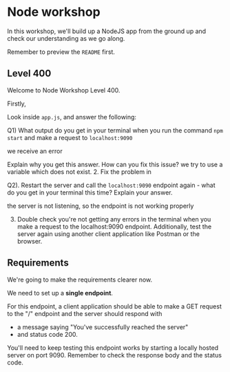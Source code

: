 # Node workshop

In this workshop, we'll build up a NodeJS app from the ground up and check our understanding as we go along.

Remember to preview the `README` first.

## Level 400

Welcome to Node Workshop Level 400.

Firstly,

Look inside `app.js`, and answer the following:

Q1) What output do you get in your terminal when you run the command `npm start` and make a request to `localhost:9090`

we receive an error

Explain why you get this answer. How can you fix this issue?
we try to use a variable which does not exist. 2. Fix the problem in

Q2). Restart the server and call the `localhost:9090` endpoint again - what do you get in your terminal this time? Explain your answer.

the server is not listening, so the endpoint is not working properly

3. Double check you're not getting any errors in the terminal when you make a request to the localhost:9090 endpoint.
   Additionally, test the server again using another client application like Postman or the browser.

## Requirements

We're going to make the requirements clearer now.

We need to set up a **single endpoint**.

For this endpoint, a client application should be able to make a GET request to the "/" endpoint
and the server should respond with

- a message saying "You've successfully reached the server"
- and status code 200.

You'll need to keep testing this endpoint works by starting a locally hosted server on port 9090. Remember to check the response body and the status code.
